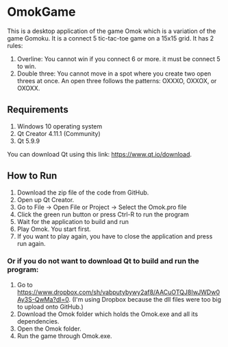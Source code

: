 # OmokGame
This is a desktop application of the game Omok which is a variation of the game Gomoku. It is a connect 5 tic-tac-toe game on a 15x15 grid. It has 2 rules: 
1. Overline: You cannot win if you connect 6 or more. it must be connect 5 to win.
2. Double three: You cannot move in a spot where you create two open threes at once. An open three follows the patterns: OXXXO, OXXOX, or OXOXX.
## Requirements
1. Windows 10 operating system
2. Qt Creator 4.11.1 (Community)
3. Qt 5.9.9

You can download Qt using this link: https://www.qt.io/download.

## How to Run
1. Download the zip file of the code from GitHub.
2. Open up Qt Creator.
3. Go to File -> Open File or Project -> Select the Omok.pro file
4. Click the green run button or press Ctrl-R to run the program
5. Wait for the application to build and run
6. Play Omok. You start first.
7. If you want to play again, you have to close the application and press run again.

### Or if you do not want to download Qt to build and run the program:
1. Go to https://www.dropbox.com/sh/vabputybywy2af8/AACuOTQJ8IwJWDw0Ay3S-QwMa?dl=0. (I'm using Dropbox because the dll files were too big to upload onto GitHub.)
2. Download the Omok folder which holds the Omok.exe and all its dependencies.
3. Open the Omok folder.
4. Run the game through Omok.exe.

